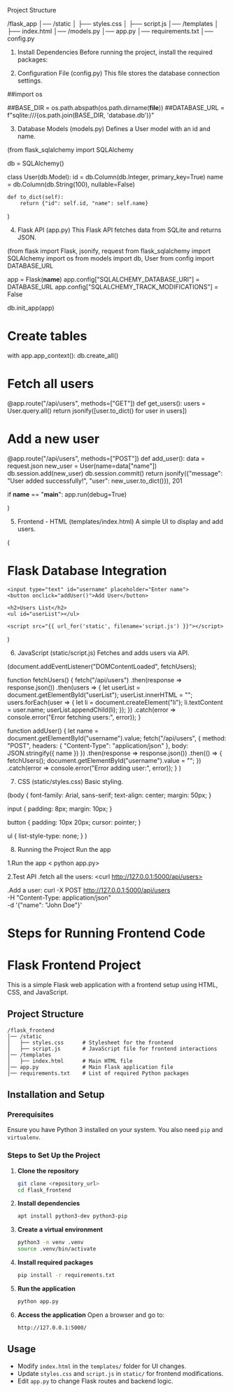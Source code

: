 Project Structure

/flask_app
│── /static
│   ├── styles.css
│   ├── script.js
│── /templates
│   ├── index.html
│── /models.py
│── app.py
│── requirements.txt
│── config.py


1. Install Dependencies
Before running the project, install the required packages:

<pip install flask flask-sqlalchemy psycopg2>


2. Configuration File (config.py)
This file stores the database connection settings.

##import os

##BASE_DIR = os.path.abspath(os.path.dirname(__file__))
##DATABASE_URL = f"sqlite:///{os.path.join(BASE_DIR, 'database.db')}"


3. Database Models (models.py)
Defines a User model with an id and name.

(from flask_sqlalchemy import SQLAlchemy

db = SQLAlchemy()

class User(db.Model):
    id = db.Column(db.Integer, primary_key=True)
    name = db.Column(db.String(100), nullable=False)

    def to_dict(self):
        return {"id": self.id, "name": self.name}
)


4. Flask API (app.py)
This Flask API fetches data from SQLite and returns JSON.

(from flask import Flask, jsonify, request
from flask_sqlalchemy import SQLAlchemy
import os
from models import db, User
from config import DATABASE_URL

app = Flask(__name__)
app.config["SQLALCHEMY_DATABASE_URI"] = DATABASE_URL
app.config["SQLALCHEMY_TRACK_MODIFICATIONS"] = False

db.init_app(app)

# Create tables
with app.app_context():
    db.create_all()

# Fetch all users
@app.route("/api/users", methods=["GET"])
def get_users():
    users = User.query.all()
    return jsonify([user.to_dict() for user in users])

# Add a new user
@app.route("/api/users", methods=["POST"])
def add_user():
    data = request.json
    new_user = User(name=data["name"])
    db.session.add(new_user)
    db.session.commit()
    return jsonify({"message": "User added successfully!", "user": new_user.to_dict()}), 201

if __name__ == "__main__":
    app.run(debug=True)

)


5. Frontend - HTML (templates/index.html)
A simple UI to display and add users.

(<!DOCTYPE html>
<html lang="en">
<head>
    <meta charset="UTF-8">
    <meta name="viewport" content="width=device-width, initial-scale=1.0">
    <title>Flask Database Integration</title>
    <link rel="stylesheet" href="{{ url_for('static', filename='styles.css') }}">
</head>
<body>
    <h1>Flask Database Integration</h1>

    <input type="text" id="username" placeholder="Enter name">
    <button onclick="addUser()">Add User</button>

    <h2>Users List</h2>
    <ul id="userList"></ul>

    <script src="{{ url_for('static', filename='script.js') }}"></script>
</body>
</html>
)



6. JavaScript (static/script.js)
Fetches and adds users via API.

(document.addEventListener("DOMContentLoaded", fetchUsers);

function fetchUsers() {
    fetch("/api/users")
        .then(response => response.json())
        .then(users => {
            let userList = document.getElementById("userList");
            userList.innerHTML = "";
            users.forEach(user => {
                let li = document.createElement("li");
                li.textContent = user.name;
                userList.appendChild(li);
            });
        })
        .catch(error => console.error("Error fetching users:", error));
}

function addUser() {
    let name = document.getElementById("username").value;
    fetch("/api/users", {
        method: "POST",
        headers: { "Content-Type": "application/json" },
        body: JSON.stringify({ name })
    })
    .then(response => response.json())
    .then(() => {
        fetchUsers();
        document.getElementById("username").value = "";
    })
    .catch(error => console.error("Error adding user:", error));
}
)


7. CSS (static/styles.css)
Basic styling.

(body {
    font-family: Arial, sans-serif;
    text-align: center;
    margin: 50px;
}

input {
    padding: 8px;
    margin: 10px;
}

button {
    padding: 10px 20px;
    cursor: pointer;
}

ul {
    list-style-type: none;
}
)



8. Running the Project
Run the app

1.Run the app
< python app.py>

2.Test API
.fetch all the users:
<curl http://127.0.0.1:5000/api/users>

.Add a user:
curl -X POST http://127.0.0.1:5000/api/users \
     -H "Content-Type: application/json" \
     -d '{"name": "John Doe"}'












# Steps for Running Frontend Code 

# Flask Frontend Project

This is a simple Flask web application with a frontend setup using HTML, CSS, and JavaScript.

## Project Structure

```
/flask_frontend
│── /static
│   ├── styles.css      # Stylesheet for the frontend
│   ├── script.js       # JavaScript file for frontend interactions
│── /templates
│   ├── index.html      # Main HTML file
│── app.py              # Main Flask application file
│── requirements.txt    # List of required Python packages
```

## Installation and Setup

### Prerequisites
Ensure you have Python 3 installed on your system. You also need `pip` and `virtualenv`.

### Steps to Set Up the Project

1. **Clone the repository**
   ```bash
   git clone <repository_url>
   cd flask_frontend
   ```

2. **Install dependencies**
   ```bash
   apt install python3-dev python3-pip
   ```

3. **Create a virtual environment**
   ```bash
   python3 -m venv .venv
   source .venv/bin/activate
   ```

4. **Install required packages**
   ```bash
   pip install -r requirements.txt
   ```

5. **Run the application**
   ```bash
   python app.py
   ```

6. **Access the application**
   Open a browser and go to:
   ```
   http://127.0.0.1:5000/
   ```

## Usage
- Modify `index.html` in the `templates/` folder for UI changes.
- Update `styles.css` and `script.js` in `static/` for frontend modifications.
- Edit `app.py` to change Flask routes and backend logic.



